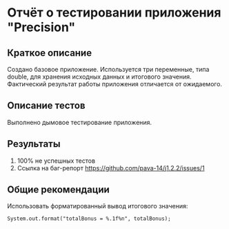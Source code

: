 # Отчёт о тестировании приложения "Precision"

## Краткое описание

Создано базовое приложение. Используется три переменные, типа double, для хранения исходных данных и итогового значения. Фактический результат работы приложения отличается от ожидаемого.

## Описание тестов

Выполнено дымовое тестирование приложения.

## Результаты

1. 100% не успешных тестов
2. Ссылка на баг-репорт https://github.com/pava-14/j1.2.2/issues/1

## Общие рекомендации

Использовать форматированный вывод итогового значения:

    System.out.format("totalBonus = %.1f%n", totalBonus);
    
